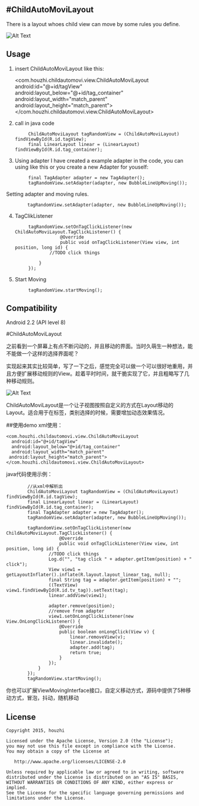 #ChildAutoMoviLayout
------
There is a layout whoes child view can move by some rules you define.

![Alt Text](https://raw.githubusercontent.com/xxxzhi/ChildAutoMovi-Layout/master/movi.gif)

Usage
------
1.  insert ChildAutoMoviLayout like this:

    <com.houzhi.childautomovi.view.ChildAutoMoviLayout    
      android:id="@+id/tagView"    
      android:layout_below="@+id/tag_container"    
      android:layout_width="match_parent"    
     android:layout_height="match_parent">    
    </com.houzhi.childautomovi.view.ChildAutoMoviLayout>    

2. call in java code

            ChildAutoMoviLayout tagRandomView = (ChildAutoMoviLayout) findViewById(R.id.tagView);    
            final LinearLayout linear = (LinearLayout) findViewById(R.id.tag_container);    
            

3. Using adapter
I have created a example adapter in the code, you can using like this or you create a new Adapter for youself:
            
            final TagAdapter adapter = new TagAdapter();    
            tagRandomView.setAdapter(adapter, new BubbleLineUpMoving());    

Setting adapter and moving rules.

            tagRandomView.setAdapter(adapter, new BubbleLineUpMoving());


4. TagClikListener

            tagRandomView.setOnTagClickListener(new ChildAutoMoviLayout.TagClickListener() {    
                        @Override
                        public void onTagClickListener(View view, int position, long id) {
            		//TODO click things
  
            	}
            });

5. Start Moving

            tagRandomView.startMoving();  


Compatibility
------
Android 2.2 (API level 8)



#ChildAutoMoviLayout


之前看到一个屏幕上有点不断闪动的，并且移动的界面。当时久萌生一种想法，能不能做一个这样的选择界面呢？

实现起来其实比较简单，写了一下之后，感觉完全可以做一个可以很好地重用，并且方便扩展移动规则的View。趁着平时时间，就干脆实现了它，并且粗略写了几种移动规则。

![Alt Text](https://raw.githubusercontent.com/xxxzhi/ChildAutoMovi-Layout/master/movi.gif)

ChildAutoMoviLayout是一个让子视图按照自定义的方式在Layout移动的Layout。适合用于在标签，类别选择的时候，需要增加动态效果情况。

##使用demo
xml使用：

    <com.houzhi.childautomovi.view.ChildAutoMoviLayout    
      android:id="@+id/tagView"    
      android:layout_below="@+id/tag_container"    
      android:layout_width="match_parent"    
     android:layout_height="match_parent">    
    </com.houzhi.childautomovi.view.ChildAutoMoviLayout>    


java代码使用示例：

            //从xml中解析出
            ChildAutoMoviLayout tagRandomView = (ChildAutoMoviLayout) findViewById(R.id.tagView);    
            final LinearLayout linear = (LinearLayout) findViewById(R.id.tag_container);    
            final TagAdapter adapter = new TagAdapter();    
            tagRandomView.setAdapter(adapter, new BubbleLineUpMoving());    
            
            tagRandomView.setOnTagClickListener(new ChildAutoMoviLayout.TagClickListener() {    
                        @Override
                        public void onTagClickListener(View view, int position, long id) {
            		//TODO click things
            		Log.d("", "tag click " + adapter.getItem(position) + " click");
            		View view1 = getLayoutInflater().inflate(R.layout.layout_linear_tag, null);
            		final String tag = adapter.getItem(position) + "";
            		((TextView) view1.findViewById(R.id.tv_tag)).setText(tag);
            		linear.addView(view1);
            
            		adapter.remove(position);
            		//remove from adapter
            		view1.setOnLongClickListener(new View.OnLongClickListener() {
            	 		@Override
            			public boolean onLongClick(View v) {
            				linear.removeView(v);
            				linear.invalidate();
            				adapter.add(tag);
            				return true;
            			}
            		});
            	}
            });
            tagRandomView.startMoving();    

你也可以扩展ViewMovingInterface接口，自定义移动方式，源码中提供了5种移动方式，冒泡，抖动，随机移动

## License

    Copyright 2015, houzhi

    Licensed under the Apache License, Version 2.0 (the "License");
    you may not use this file except in compliance with the License.
    You may obtain a copy of the License at

       http://www.apache.org/licenses/LICENSE-2.0

    Unless required by applicable law or agreed to in writing, software
    distributed under the License is distributed on an "AS IS" BASIS,
    WITHOUT WARRANTIES OR CONDITIONS OF ANY KIND, either express or implied.
    See the License for the specific language governing permissions and
    limitations under the License.
